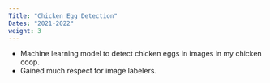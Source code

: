 ```yaml
---
Title: "Chicken Egg Detection"
Dates: "2021-2022"
weight: 3
---
```

* Machine learning model to detect chicken eggs in images in my chicken coop.
* Gained much respect for image labelers.